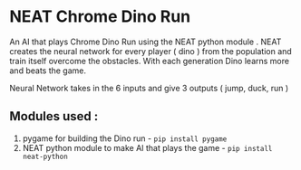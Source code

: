 # NEAT Chrome Dino Run 
An AI that plays Chrome Dino Run using the NEAT python module . NEAT creates the neural network for every player ( dino ) from the population and train itself overcome the obstacles. With each generation Dino learns more and beats the game.

Neural Network takes in the 6 inputs and give 3 outputs ( jump, duck, run )

## Modules used :
1.  pygame for building the Dino run - ``` pip install pygame ```
2.  NEAT python module to make AI that plays the game - ``` pip install neat-python ```
